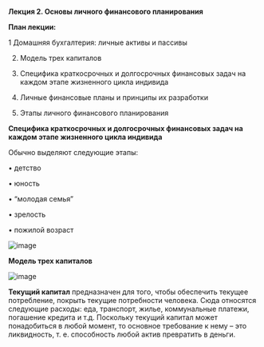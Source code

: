 **Лекция 2. Основы личного финансового планирования**


**План лекции:**

1 Домашняя бухгалтерия: личные активы и пассивы

2. Модель трех капиталов

3. Специфика краткосрочных и долгосрочных финансовых задач на каждом
этапе жизненного цикла индивида

4. Личные финансовые планы и принципы их разработки

5. Этапы личного финансового планирования

**Специфика краткосрочных и долгосрочных финансовых задач на
каждом этапе жизненного цикла индивида**

Обычно выделяют следующие этапы:

• детство

• юность

• “молодая семья”

• зрелость

• пожилой возраст

![image](https://github.com/user-attachments/assets/4f8de625-367a-4344-b3c7-20aa3e3703fa)

**Модель трех капиталов**

![image](https://github.com/user-attachments/assets/8dafd3c4-e839-49d7-ba89-a9905e8a5fa4)

**Текущий капитал** предназначен для того, чтобы обеспечить текущее
потребление, покрыть текущие потребности человека. Сюда относятся
следующие расходы: еда, транспорт, жилье, коммунальные платежи,
погашение кредита и т.д. Поскольку текущий капитал может понадобиться в
любой момент, то основное требование к нему – это ликвидность, т. е.
способность любой актив превратить в деньги.

